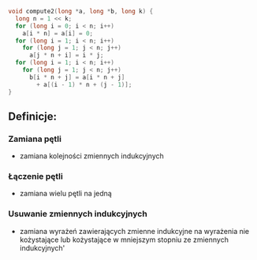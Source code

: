 ```C
void compute2(long *a, long *b, long k) {
  long n = 1 << k;
  for (long i = 0; i < n; i++)
    a[i * n] = a[i] = 0;
  for (long i = 1; i < n; i++)
    for (long j = 1; j < n; j++)
      a[j * n + i] = i * j;
  for (long i = 1; i < n; i++)
    for (long j = 1; j < n; j++)
      b[i * n + j] = a[i * n + j]
        + a[(i - 1) * n + (j - 1)];
}
```

## Definicje:

### Zamiana pętli
  - zamiana kolejności zmiennych indukcyjnych

### Łączenie pętli 
  - zamiana wielu pętli na jedną 

### Usuwanie zmiennych indukcyjnych
  - zamiana wyrażeń zawierających zmienne indukcyjne na wyrażenia nie kożystające lub kożystające w mniejszym stopniu ze zmiennych indukcyjnych'


